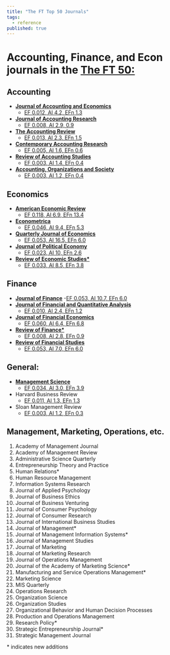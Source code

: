 ```yaml
---
title: "The FT Top 50 Journals"
tags:
  - reference
published: true
---
```


# Accounting, Finance, and Econ journals in the [The FT 50:](https://www.ft.com/content/3405a512-5cbb-11e1-8f1f-00144feabdc0#axzz4J5U4V1EX)

## Accounting
- [__Journal of Accounting and Economics__](https://www.journals.elsevier.com/journal-of-accounting-and-economics)
	- [EF 0.012, AI 4.2, EFn 1.3](http://eigenfactor.org/projects/journalRank/rankings.php?bsearch=JOURNAL+OF+ACCOUNTING+%26+ECONOMICS&searchby=journal&orderby=eigenfactor)
- [__Journal of Accounting Research__](https://onlinelibrary.wiley.com/journal/1475679x)
	- [EF 0.008, AI 2.9, 0.9](http://eigenfactor.org/projects/journalRank/rankings.php?bsearch=JOURNAL+OF+ACCOUNTING+RESEARCH&searchby=journal&orderby=eigenfactor)
- [__The Accounting Review__](https://aaahq.org/Research/Journals/The-Accounting-Review)
	- [EF 0.013, AI 2.3, EFn 1.5](http://eigenfactor.org/projects/journalRank/rankings.php?bsearch=ACCOUNTING+REVIEW&searchby=journal&orderby=eigenfactor)
- [__Contemporary Accounting Research__](https://onlinelibrary.wiley.com/journal/19113846)
	- [EF 0.005, AI 1.6, EFn 0.6](http://eigenfactor.org/projects/journalRank/rankings.php?bsearch=CONTEMPORARY+ACCOUNTING+RESEARCH&searchby=journal&orderby=eigenfactor)
- [__Review of Accounting Studies__](https://www.springer.com/journal/11142)
	- [EF 0.003, AI 1.4, EFn 0.4](http://eigenfactor.org/projects/journalRank/rankings.php?bsearch=REVIEW+OF+ACCOUNTING+STUDIES&searchby=journal&orderby=eigenfactor)
- [__Accounting, Organizations and Society__](https://www.journals.elsevier.com/accounting-organizations-and-society)
	- [EF 0.003, AI 1.2, EFn 0.4](http://eigenfactor.org/projects/journalRank/rankings.php?bsearch=ACCOUNTING+ORGANIZATIONS+AND+SOCIETY&searchby=journal&orderby=eigenfactor)


## Economics
- [__American Economic Review__](https://www.aeaweb.org/journals/aer)
	- [EF 0.118, AI 6.9, EFn 13.4](http://eigenfactor.org/projects/journalRank/rankings.php?bsearch=AMERICAN+ECONOMIC+REVIEW&searchby=journal&orderby=eigenfactor)
- [__Econometrica__](https://www.econometricsociety.org/publications/econometrica/browse)
	- [EF 0.046, AI 9.4, EFn 5.3](http://eigenfactor.org/projects/journalRank/rankings.php?bsearch=ECONOMETRICA&searchby=journal&orderby=eigenfactor)
- [__Quarterly Journal of Economics__](https://academic.oup.com/qje)
	- [EF 0.053, AI 16.5, EFn 6.0](http://eigenfactor.org/projects/journalRank/rankings.php?bsearch=QUARTERLY+JOURNAL+OF+ECONOMICS&searchby=journal&orderby=eigenfactor)
- [__Journal of Political Economy__](https://www.journals.uchicago.edu/toc/jpe/current)
	- [EF 0.023, AI 10, EFn 2.6](http://eigenfactor.org/projects/journalRank/rankings.php?bsearch=JOURNAL+OF+POLITICAL+ECONOMY&searchby=journal&orderby=eigenfactor)
- [__Review of Economic Studies*__](https://www.restud.com)
	- [EF 0.033, AI 8.5, EFn 3.8](http://eigenfactor.org/projects/journalRank/rankings.php?bsearch=REVIEW+OF+ECONOMIC+STUDIES&searchby=journal&orderby=eigenfactor)

## Finance
- [__Journal of Finance__](https://onlinelibrary.wiley.com/journal/15406261)
	-[EF 0.053, AI 10.7, EFn 6.0](http://eigenfactor.org/projects/journalRank/rankings.php?bsearch=JOURNAL+OF+FINANCE&searchby=journal&orderby=eigenfactor)
- [__Journal of Financial and Quantitative Analysis__](https://jfqa.org)
	- [EF 0.010, AI 2.4, EFn 1.2](http://eigenfactor.org/projects/journalRank/rankings.php?bsearch=JOURNAL+OF+FINANCIAL+AND+QUANTITATIVE+ANALYSIS&searchby=journal&orderby=eigenfactor)
- [__Journal of Financial Economics__](https://www.journals.elsevier.com/journal-of-financial-economics)
	- [EF 0.060, AI 6.4, EFn 6.8](http://eigenfactor.org/projects/journalRank/rankings.php?bsearch=JOURNAL+OF+FINANCIAL+AND+QUANTITATIVE+ANALYSIS&searchby=journal&orderby=eigenfactor)
- [__Review of Finance*__](https://academic.oup.com/rof)
	- [EF 0.008, AI 2.8, EFn 0.9](http://eigenfactor.org/projects/journalRank/rankings.php?bsearch=Review+of+Finance&searchby=journal&orderby=eigenfactor)
- [__Review of Financial Studies__](https://academic.oup.com/rfs)
	- [EF 0.053, AI 7.0, EFn 6.0](http://eigenfactor.org/projects/journalRank/rankings.php?bsearch=REVIEW+OF+FINANCIAL+STUDIES&searchby=journal&orderby=eigenfactor)

## General:
- [__Management Science__](https://pubsonline.informs.org/journal/mnsc)
	- [EF 0.034, AI 3.0, EFn 3.9](http://eigenfactor.org/projects/journalRank/rankings.php?bsearch=MANAGEMENT+SCIENCE&searchby=journal&orderby=eigenfactor)
- Harvard Business Review
	- [EF 0.011, AI 1.3, EFn 1.3](http://eigenfactor.org/projects/journalRank/rankings.php?bsearch=HARVARD+BUSINESS+REVIEW&searchby=journal&orderby=eigenfactor)
- Sloan Management Review
	- [EF 0.003, AI 1.2, EFn 0.3](http://eigenfactor.org/projects/journalRank/rankings.php?bsearch=MIT+SLOAN+MANAGEMENT+REVIEW&searchby=journal&orderby=eigenfactor)


## Management, Marketing, Operations, etc.
1. Academy of Management Journal
2. Academy of Management Review
4. Administrative Science Quarterly
8. Entrepreneurship Theory and Practice
10. Human Relations*
11. Human Resource Management
12. Information Systems Research
15. Journal of Applied Psychology
16. Journal of Business Ethics
17. Journal of Business Venturing
18. Journal of Consumer Psychology
19. Journal of Consumer Research
23. Journal of International Business Studies
24. Journal of Management*
25. Journal of Management Information Systems*
26. Journal of Management Studies
27. Journal of Marketing
28. Journal of Marketing Research
29. Journal of Operations Management
31. Journal of the Academy of Marketing Science*
33. Manufacturing and Service Operations Management*
34. Marketing Science
35. MIS Quarterly
36. Operations Research
37. Organization Science
38. Organization Studies
39. Organizational Behavior and Human Decision Processes
40. Production and Operations Management
42. Research Policy*
48. Strategic Entrepreneurship Journal*
49. Strategic Management Journal

\* indicates new additions